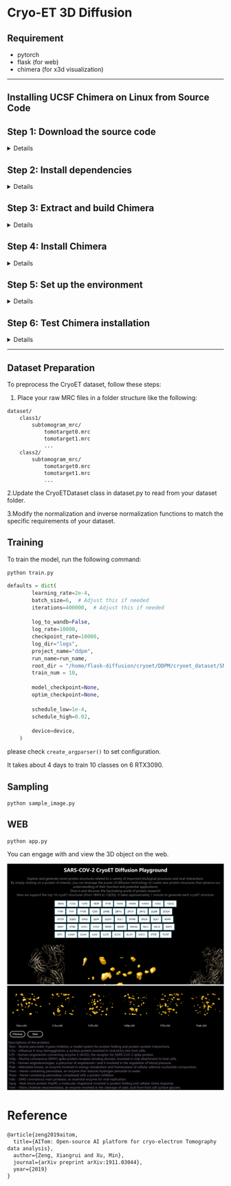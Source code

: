 # Cryo-ET 3D Diffusion

## Requirement
- pytorch
- flask (for web)
- chimera (for x3d visualization)
----
## Installing UCSF Chimera on Linux from Source Code

## Step 1: Download the source code
<details>
First, download the latest version of the Chimera source code from the official website:

[UCSF Chimera Source Download](https://www.cgl.ucsf.edu/chimera/download.html)

Select the appropriate source code package for your system (e.g., `chimera-1.15-src.tar.gz`) and download it.
</details>

## Step 2: Install dependencies
<details>
Chimera requires several dependencies to be installed on your system. Install them using the following commands:

For Debian/Ubuntu based systems:

```bash
sudo apt-get update
sudo apt-get install -y build-essential python3-dev libx11-dev libglu1-mesa-dev libxi-dev libxmu-dev libfreetype6-dev libjpeg-dev libtiff-dev libfftw3-dev libcairo2-dev libssl-dev libldap2-dev libboost-python-dev libboost-thread-dev libboost-filesystem-dev libboost-iostreams-dev libboost-regex-dev
```
For RHEL/CentOS based systems:
```
sudo yum groupinstall "Development Tools"
sudo yum install -y python3-devel libX11-devel mesa-libGLU-devel libXi-devel libXmu-devel freetype-devel libjpeg-turbo-devel libtiff-devel fftw-devel cairo-devel openssl-devel openldap-devel boost-python3-devel boost-thread-devel boost-filesystem-devel boost-iostreams-devel boost-regex-devel
```
</details>

## Step 3: Extract and build Chimera
<details>
Extract the downloaded source code package and enter the extracted directory:
```
tar -xzf chimera-1.15-src.tar.gz
cd chimera-1.15-src
```
Configure and build Chimera:
```
./configure
make
```
</details>

## Step 4: Install Chimera
<details>
After the build process is complete, install Chimera on your system:
```
sudo make install
```
Now, Chimera should be installed on your system. You can run it with the chimera command.
</details>

## Step 5: Set up the environment
<details>
It is recommended to add the Chimera executable to your `PATH` environment variable for easier access. Find the installation path of Chimera (usually `/usr/local/chimera`) and add it to your `PATH`:

```bash
echo 'export PATH=$PATH:/usr/local/chimera/bin' >> ~/.bashrc
source ~/.bashrc
```

Replace /usr/local/chimera with the actual installation path if it is different on your system.
</details>

## Step 6: Test Chimera installation
<details>
To ensure that Chimera has been installed correctly, you can run the following command:

```
chimera --version
```
This should display the installed version of Chimera.
</details>

----
## Dataset Preparation
To preprocess the CryoET dataset, follow these steps:

1. Place your raw MRC files in a folder structure like the following:
```
dataset/
    class1/
        subtomogram_mrc/
            tomotarget0.mrc
            tomotarget1.mrc
            ...
    class2/
        subtomogram_mrc/
            tomotarget0.mrc
            tomotarget1.mrc
            ...
```
2.Update the CryoETDataset class in dataset.py to read from your dataset folder.

3.Modify the normalization and inverse normalization functions to match the specific requirements of your dataset.

## Training
To train the model, run the following command:
```
python train.py
```
```python
defaults = dict(
        learning_rate=2e-4,
        batch_size=6,  # Adjust this if needed
        iterations=400000,  # Adjust this if needed

        log_to_wandb=False,
        log_rate=10000,
        checkpoint_rate=10000,
        log_dir="logs",
        project_name="ddpm",
        run_name=run_name,
        root_dir = "/home/flask-diffusion/cryoet/DDPM/cryoet_dataset/SNR001",
        train_num = 10,

        model_checkpoint=None,
        optim_checkpoint=None,

        schedule_low=1e-4,
        schedule_high=0.02,

        device=device,
    )
```
please check ```create_argparser()``` to set configuration.


It takes about 4 days to train 10 classes on 6 RTX3090.

## Sampling
```
python sample_image.py
```
## WEB
```
python app.py
```
You can engage with and view the 3D object on the web.

![Image](./webui.png)
![Image2](./web2.png)

# Reference
```
@article{zeng2019aitom,
  title={AITom: Open-source AI platform for cryo-electron Tomography data analysis},
  author={Zeng, Xiangrui and Xu, Min},
  journal={arXiv preprint arXiv:1911.03044},
  year={2019}
}
```
